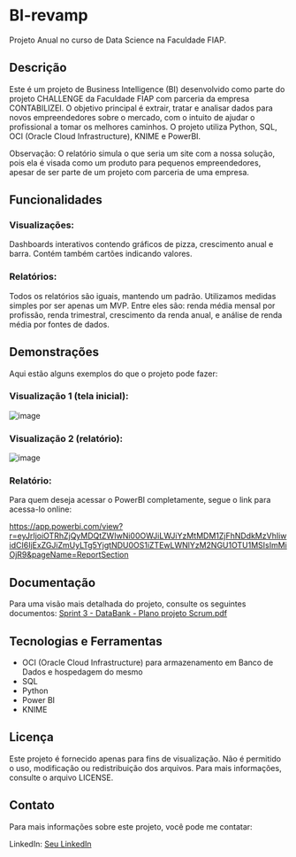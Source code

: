# BI-revamp

Projeto Anual no curso de Data Science na Faculdade FIAP.

## Descrição
Este é um projeto de Business Intelligence (BI) desenvolvido como parte do projeto CHALLENGE da Faculdade FIAP com parceria da empresa CONTABILIZEI. O objetivo principal é extrair, tratar e analisar dados para novos empreendedores sobre o mercado, com o intuito de ajudar o profissional a tomar os melhores caminhos. O projeto utiliza Python, SQL, OCI (Oracle Cloud Infrastructure), KNIME e PowerBI.

Observação: O relatório simula o que seria um site com a nossa solução, pois ela é visada como um produto para pequenos empreendedores, apesar de ser parte de um projeto com parceria de uma empresa.

## Funcionalidades

### Visualizações: 

Dashboards interativos contendo gráficos de pizza, crescimento anual e barra. Contém também cartões indicando valores.

### Relatórios: 

Todos os relatórios são iguais, mantendo um padrão. Utilizamos medidas simples por ser apenas um MVP. Entre eles são: renda média mensal por profissão, renda trimestral, crescimento da renda anual, e análise de renda média por fontes de dados.

## Demonstrações
Aqui estão alguns exemplos do que o projeto pode fazer:

### Visualização 1 (tela inicial): 

![image](https://github.com/user-attachments/assets/c6107d81-2e08-43f3-8988-4d69b395abf1)

### Visualização 2 (relatório): 

![image](https://github.com/user-attachments/assets/e0a6d743-dd00-40ba-b176-a834f88f9b4a)


### Relatório:

Para quem deseja acessar o PowerBI completamente, segue o link para acessa-lo online:

https://app.powerbi.com/view?r=eyJrIjoiOTRhZjQyMDQtZWIwNi00OWJiLWJiYzMtMDM1ZjFhNDdkMzVhIiwidCI6IjExZGJiZmUyLTg5YjgtNDU0OS1iZTEwLWNlYzM2NGU1OTU1MSIsImMiOjR9&pageName=ReportSection

## Documentação

Para uma visão mais detalhada do projeto, consulte os seguintes documentos: 
[Sprint 3 - DataBank - Plano projeto Scrum.pdf](https://github.com/user-attachments/files/16448297/Sprint.3.-.DataBank.-.Plano.projeto.Scrum.pdf)

## Tecnologias e Ferramentas
- OCI (Oracle Cloud Infrastructure) para armazenamento em Banco de Dados e hospedagem do mesmo
- SQL 
- Python
- Power BI
- KNIME

## Licença
Este projeto é fornecido apenas para fins de visualização. Não é permitido o uso, modificação ou redistribuição dos arquivos. Para mais informações, consulte o arquivo LICENSE.

## Contato
Para mais informações sobre este projeto, você pode me contatar:

LinkedIn: [Seu LinkedIn](http://linkedin.com/in/lucas-moraes-4b3a30284)
